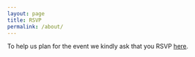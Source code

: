 ```yaml
---
layout: page
title: RSVP 
permalink: /about/
---
```


To help us plan for the event we kindly ask that you RSVP 
[here](https://docs.google.com/forms/d/e/1FAIpQLScfSkEtQgOfG8tVcTPMNbtvuWKJ_ckFFUSJz_TbEmbnUQXr8w/viewform).




